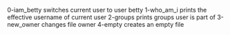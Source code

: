0-iam_betty switches current user to user betty
1-who_am_i prints the effective username of current user
2-groups prints groups user is part of
3-new_owner changes file owner
4-empty creates an empty file

